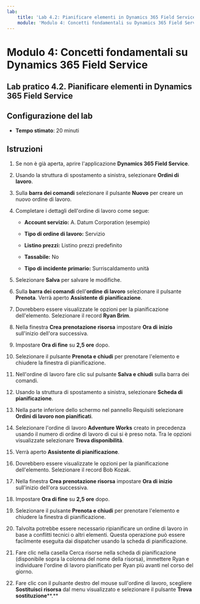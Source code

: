 ```yaml
---
lab:
    title: 'Lab 4.2: Pianificare elementi in Dynamics 365 Field Service'
    module: 'Modulo 4: Concetti fondamentali su Dynamics 365 Field Service'
---
```


Modulo 4: Concetti fondamentali su Dynamics 365 Field Service
========================

## Lab pratico 4.2. Pianificare elementi in Dynamics 365 Field Service

## Configurazione del lab

  - **Tempo stimato**: 20 minuti
  
## Istruzioni

1. Se non è già aperta, aprire l'applicazione **Dynamics 365 Field Service**. 

2. Usando la struttura di spostamento a sinistra, selezionare **Ordini di lavoro**.

3. Sulla **barra dei comandi** selezionare il pulsante **Nuovo** per creare un nuovo ordine di lavoro.

4. Completare i dettagli dell'ordine di lavoro come segue:

	- **Account servizio:** A. Datum Corporation (esempio)

	- **Tipo di ordine di lavoro:** Servizio

	- **Listino prezzi:** Listino prezzi predefinito

	- **Tassabile:** No

	- **Tipo di incidente primario:** Surriscaldamento unità

5. Selezionare **Salva** per salvare le modifiche.

6. Sulla **barra dei comandi** dell'**ordine di lavoro** selezionare il pulsante **Prenota**. Verrà aperto **Assistente di pianificazione**. 

7. Dovrebbero essere visualizzate le opzioni per la pianificazione dell'elemento. Selezionare il record **Ryan Brim**.

8. Nella finestra **Crea prenotazione risorsa** impostare **Ora di inizio** sull'inizio dell'ora successiva.

9. Impostare **Ora di fine** su **2,5 ore** dopo. 

10. Selezionare il pulsante **Prenota e chiudi** per prenotare l'elemento e chiudere la finestra di pianificazione. 

11. Nell'ordine di lavoro fare clic sul pulsante **Salva e chiudi** sulla barra dei comandi. 

12. Usando la struttura di spostamento a sinistra, selezionare **Scheda di pianificazione**.

13. Nella parte inferiore dello schermo nel pannello Requisiti selezionare **Ordini di lavoro non pianificati**.

14. Selezionare l'ordine di lavoro **Adventure Works** creato in precedenza usando il numero di ordine di lavoro di cui si è preso nota. Tra le opzioni visualizzate selezionare **Trova disponibilità**. 

15. Verrà aperto **Assistente di pianificazione**. 

16. Dovrebbero essere visualizzate le opzioni per la pianificazione dell'elemento. Selezionare il record Bob Kozak.

17. Nella finestra **Crea prenotazione risorsa** impostare **Ora di inizio** sull'inizio dell'ora successiva.

18. Impostare **Ora di fine** su **2,5 ore** dopo. 

19. Selezionare il pulsante **Prenota e chiudi** per prenotare l'elemento e chiudere la finestra di pianificazione. 

20. Talvolta potrebbe essere necessario ripianificare un ordine di lavoro in base a conflitti tecnici o altri elementi. Questa operazione può essere facilmente eseguita dai dispatcher usando la scheda di pianificazione. 

21. Fare clic nella casella Cerca risorse nella scheda di pianificazione (disponibile sopra la colonna del nome della risorsa), immettere Ryan e individuare l'ordine di lavoro pianificato per Ryan più avanti nel corso del giorno. 

22. Fare clic con il pulsante destro del mouse sull'ordine di lavoro, scegliere **Sostituisci risorsa** dal menu visualizzato e selezionare il pulsante **Trova sostituzione****.**

